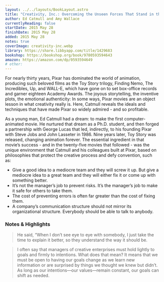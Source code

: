 ```yaml
---
layout: ../../layouts/BookLayout.astro
title: "Creativity, Inc.: Overcoming the Unseen Forces That Stand in the Way of True Inspiration"
author: Ed Catmull and Amy Wallace
currentlyReading: false
startDate: 2015 May 28
finishDate: 2015 May 28
added: 2015 May 28
notes: true
coverImage: creativity-inc.webp
library: https://share.libbyapp.com/title/1429683
bookshop: https://bookshop.org/book/9780593594643
amazon: https://amazon.com/dp/0593594649
# other: 
---
```


For nearly thirty years, Pixar has dominated the world of animation, producing such beloved films as the Toy Story trilogy, Finding Nemo, The Incredibles, Up, and WALL-E, which have gone on to set box-office records and garner eighteen Academy Awards. The joyous storytelling, the inventive plots, the emotional authenticity: In some ways, Pixar movies are an object lesson in what creativity really is. Here, Catmull reveals the ideals and techniques that have made Pixar so widely admired - and so profitable.

As a young man, Ed Catmull had a dream: to make the first computer-animated movie. He nurtured that dream as a Ph.D. student, and then forged a partnership with George Lucas that led, indirectly, to his founding Pixar with Steve Jobs and John Lasseter in 1986. Nine years later, Toy Story was released, changing animation forever. The essential ingredient in that movie’s success - and in the twenty-five movies that followed - was the unique environment that Catmull and his colleagues built at Pixar, based on philosophies that protect the creative process and defy convention, such as:
- Give a good idea to a mediocre team and they will screw it up. But give a mediocre idea to a great team and they will either fix it or come up with something better.
- It’s not the manager’s job to prevent risks. It’s the manager’s job to make it safe for others to take them.
- The cost of preventing errors is often far greater than the cost of fixing them.
- A company’s communication structure should not mirror its organizational structure. Everybody should be able to talk to anybody.

### Notes & Highlights
> He said, “When I don’t see eye to eye with somebody, I just take the time to explain it better, so they understand the way it should be.  

> I often say that managers of creative enterprises must hold lightly to goals and firmly to intentions. What does that mean? It means that we must be open to having our goals change as we learn new information or are surprised by things we thought we knew but didn’t. As long as our intentions—our values—remain constant, our goals can shift as needed.  

